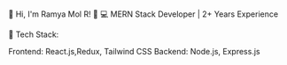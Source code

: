 🚀 Hi, I'm Ramya Mol R! 👋
💻 MERN Stack Developer | 2+ Years Experience

🔹 Tech Stack:

Frontend: React.js,Redux, Tailwind CSS
Backend: Node.js, Express.js
